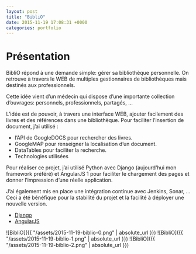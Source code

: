 ```yaml
---
layout: post
title: "BibliO"
date: 2015-11-19 17:08:31 +0000
categories: portfolio
---
```

# Présentation

BibliO répond à une demande simple: gérer sa bibliothèque personnelle. On retrouve à travers le WEB de multiples gestionnaires de bibliothèques mais destinés aux professionnels.

Cette idée vient d’un médecin qui dispose d’une importante collection d’ouvrages: personnels, professionnels, partagés, …

L’idée est de pouvoir, à travers une interface WEB, ajouter facilement des livres et des références dans une bibliothèque. Pour faciliter l’insertion de document, j’ai utilisé :

* l’API de GoogleDOCS pour rechercher des livres.
* GoogleMAP pour renseigner la localisation d’un document.
* DataTables pour faciliter la recherche.
* Technologies utilisées

Pour réaliser ce projet, j’ai utilisé Python avec Django (aujourd’hui mon framework préféré) et AngularJS 1 pour faciliter le chargement des pages et donner l’impression d’une réelle application.

J’ai également mis en place une intégration continue avec Jenkins, Sonar, … Ceci a été bénéfique pour la stabilité du projet et la facilité à déployer une nouvelle version.

* [Django](https://www.djangoproject.com)
* [AngularJS](https://angularjs.org)

![BibliO]({{ "/assets/2015-11-19-biblio-0.png" | absolute_url }})
![BibliO]({{ "/assets/2015-11-19-biblio-1.png" | absolute_url }})
![BibliO]({{ "/assets/2015-11-19-biblio-2.png" | absolute_url }})